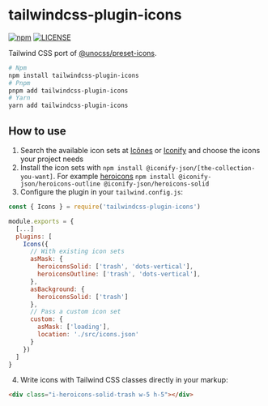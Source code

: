 # tailwindcss-plugin-icons

[![npm](https://badgen.net/npm/v/tailwindcss-plugin-icons)](https://www.npmjs.com/package/tailwindcss-plugin-icons)
[![LICENSE](https://badgen.net/github/license/micromatch/micromatch?color=green)](https://github.com/JensDll/tailwindcss-plugin-icons/blob/main/LICENSE)

Tailwind CSS port of [@unocss/preset-icons](https://github.com/unocss/unocss/tree/main/packages/preset-icons/).

```bash
# Npm
npm install tailwindcss-plugin-icons
# Pnpm
pnpm add tailwindcss-plugin-icons
# Yarn
yarn add tailwindcss-plugin-icons
```

## How to use

1. Search the available icon sets at [Icônes](https://icones.js.org/collection/all?s=) or [Iconify](https://icon-sets.iconify.design/) and choose the icons your project needs
2. Install the icon sets with `npm install @iconify-json/[the-collection-you-want]`. For example [heroicons](https://heroicons.com/) `npm install @iconify-json/heroicons-outline @iconify-json/heroicons-solid`
3. Configure the plugin in your `tailwind.config.js`:

```js
const { Icons } = require('tailwindcss-plugin-icons')

module.exports = {
  [...]
  plugins: [
    Icons({
      // With existing icon sets
      asMask: {
        heroiconsSolid: ['trash', 'dots-vertical'],
        heroiconsOutline: ['trash', 'dots-vertical'],
      },
      asBackground: {
        heroiconsSolid: ['trash']
      },
      // Pass a custom icon set
      custom: {
        asMask: ['loading'],
        location: './src/icons.json'
      }
    })
  ]
}
```

4. Write icons with Tailwind CSS classes directly in your markup:

```html
<div class="i-heroicons-solid-trash w-5 h-5"></div>
```
